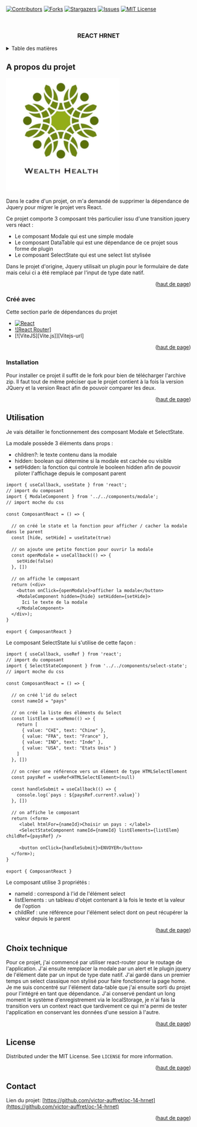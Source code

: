 <!-- Improved compatibility of back to top link: See: https://github.com/othneildrew/Best-README-Template/pull/73 -->
<a name="readme-top"></a>
<!--
*** Thanks for checking out the Best-README-Template. If you have a suggestion
*** that would make this better, please fork the repo and create a pull request
*** or simply open an issue with the tag "enhancement".
*** Don't forget to give the project a star!
*** Thanks again! Now go create something AMAZING! :D
-->

<!-- PROJECT SHIELDS -->
<!--
*** I'm using markdown "reference style" links for readability.
*** Reference links are enclosed in brackets [ ] instead of parentheses ( ).
*** See the bottom of this document for the declaration of the reference variables
*** for contributors-url, forks-url, etc. This is an optional, concise syntax you may use.
*** https://www.markdownguide.org/basic-syntax/#reference-style-links
-->
[![Contributors][contributors-shield]][contributors-url]
[![Forks][forks-shield]][forks-url]
[![Stargazers][stars-shield]][stars-url]
[![Issues][issues-shield]][issues-url]
[![MIT License][license-shield]][license-url]

<!-- PROJECT LOGO -->
<br />
<div align="center">
  <h3 align="center">REACT HRNET</h3>
</div>

<!-- TABLE OF CONTENTS -->
<details>
  <summary>Table des matières</summary>
  <ol>
    <li>
      <a href="#a-propos-du-projet">A propos du projet</a>
      <ul>
        <li><a href="#créé-avec">Créé avec</a></li>
      </ul>
    </li>
    <li><a href="#installation">Installation</a></li>
    <li><a href="#utilisation">Utilisation</a></li>
    <li><a href="#choix-technique">Choix technique</a></li>
    <li><a href="#license">License</a></li>
    <li><a href="#contact">Contact</a></li>
  </ol>
</details>



<!-- ABOUT THE PROJECT -->
## A propos du projet

[![HRnet-react][hrnet-logo]](https://github.com/victor-auffret/oc-14-hrnet/tree/main/packages/hrnet-react)

Dans le cadre d'un projet, on m'a demandé de supprimer la dépendance de Jquery pour migrer le projet vers React.

Ce projet comporte 3 composant très particulier issu d'une transition jquery vers réact : 
* Le composant Modale qui est une simple modale 
* Le composant DataTable qui est une dépendance de ce projet sous forme de plugin
* Le composant SelectState qui est une select list stylisée 

Dans le projet d'origine, Jquery utilisait un plugin pour le formulaire de date mais celui ci a été remplacé par l'input de type date natif.

<p align="right">(<a href="#readme-top">haut de page</a>)</p>


### Créé avec 

Cette section parle de dépendances du projet

* [![React][React.js]][React-url]
* [![React Router]](https://reactrouter.com/en/main)
* [![ViteJS][Vite.js]][Vitejs-url]

<p align="right">(<a href="#readme-top">haut de page</a>)</p>



<!-- GETTING STARTED -->


### Installation

Pour installer ce projet il suffit de le fork pour bien de télécharger l'archive zip.
Il faut tout de même préciser que le projet contient à la fois la version JQuery et la version React afin de pouvoir comparer les deux.

<p align="right">(<a href="#readme-top">haut de page</a>)</p>


<!-- USAGE EXAMPLES -->
## Utilisation

Je vais détailler le fonctionnement des composant Modale et SelectState.

La modale possède 3 éléments dans props : 
* children?: le texte contenu dans la modale
* hidden: boolean qui détermine si la modale est cachée ou visible
* setHidden: la fonction qui controle le booleen hidden afin de pouvoir piloter l'affichage depuis le composant parent


```tsx
import { useCallback, useState } from 'react';
// import du composant
import { ModaleComponent } from '../../components/modale';
// import moche du css 

const ComposantReact = () => {

  // on créé le state et la fonction pour afficher / cacher la modale dans le parent
  const [hide, setHide] = useState(true)

  // on ajoute une petite fonction pour ouvrir la modale
  const openModale = useCallback(() => {
    setHide(false)
  }, [])

  // on affiche le composant
  return (<div>
    <button onClick={openModale}>afficher la modale</button>
    <ModaleComponent hidden={hide} setHidden={setHide}>
      Ici le texte de la modale
    </ModaleComponent>
  </div>);
}

export { ComposantReact }
```

Le composant SelectState lui s'utilise de cette façon : 

```tsx
import { useCallback, useRef } from 'react';
// import du composant
import { SelectStateComponent } from '../../components/select-state';
// import moche du css 

const ComposantReact = () => {

  // on créé l'id du select
  const nameId = "pays"

  // on créé la liste des éléments du Select
  const listElem = useMemo(() => {
    return [
      { value: "CHI", text: "Chine" },
      { value: "FRA", text: "France" },
      { value: "IND", text: "Inde" },
      { value: "USA", text: "Etats Unis" }
    ]
  }, [])

  // on créer une référence vers un élément de type HTMLSelectElement
  const paysRef = useRef<HTMLSelectElement>(null)

  const handleSubmit = useCallback(() => {
    console.log(`pays : ${paysRef.current?.value}`)
  }, [])

  // on affiche le composant
  return (<form>
     <label htmlFor={nameId}>Choisir un pays : </label>
     <SelectStateComponent nameId={nameId} listElements={listElem} childRef={paysRef} />

     <button onClick={handleSubmit}>ENVOYER</button>
  </form>);
}

export { ComposantReact }
```

Le composant utilise 3 propriétés : 
* nameId : correspond à l'id de l'élément select
* listElements : un tableau d'objet contenant à la fois le texte et la valeur de l'option
* childRef : une référence pour l'élément select dont on peut récupérer la valeur depuis le parent

<p align="right">(<a href="#readme-top">haut de page</a>)</p>

<!-- CHOIX TECHNIQUE -->
## Choix technique

Pour ce projet, j'ai commencé par utiliser react-router pour le routage de l'application.
J'ai ensuite remplacer la modale par un alert et le plugin jquery de l'élément date par un input de type date natif.
J'ai gardé dans un premier temps un select classique non stylisé pour faire fonctionner la page home.
Je me suis concentré sur l'élément data-table que j'ai ensuite sorti du projet pour l'intégré en tant que dépendance.
J'ai conservé pendant un long moment le système d'enregistrement via le localStorage, je n'ai fais la transition vers un context react que tardivement ce qui m'a permi de tester l'application en conservant les données d'une session à l'autre.

<p align="right">(<a href="#readme-top">haut de page</a>)</p>


<!-- LICENSE -->
## License

Distributed under the MIT License. See `LICENSE` for more information.

<p align="right">(<a href="#readme-top">haut de page</a>)</p>


<!-- CONTACT -->
## Contact

<!-- Your Name - [@your_twitter](https://twitter.com/your_username) - email@example.com -->

Lien du projet: [https://github.com/victor-auffret/oc-14-hrnet](https://github.com/victor-auffret/oc-14-hrnet)

<p align="right">(<a href="#readme-top">haut de page</a>)</p>



<!-- MARKDOWN LINKS & IMAGES -->
<!-- https://www.markdownguide.org/basic-syntax/#reference-style-links -->
[contributors-shield]: https://img.shields.io/github/contributors/victor-auffret/oc-14-hrnet-plugin-react-table.svg?style=for-the-badge
[contributors-url]: https://github.com/victor-auffret/oc-14-hrnet-plugin-react-table/graphs/contributors
[forks-shield]: https://img.shields.io/github/forks/victor-auffret/oc-14-hrnet-plugin-react-table.svg?style=for-the-badge
[forks-url]: https://github.com/victor-auffret/oc-14-hrnet-plugin-react-table/network/members
[stars-shield]: https://img.shields.io/github/stars/victor-auffret/oc-14-hrnet-plugin-react-table.svg?style=for-the-badge
[stars-url]: https://github.com/victor-auffret/oc-14-hrnet-plugin-react-table/stargazers
[issues-shield]: https://img.shields.io/github/issues/victor-auffret/oc-14-hrnet-plugin-react-table.svg?style=for-the-badge
[issues-url]: https://github.com/victor-auffret/oc-14-hrnet-plugin-react-table/issues
[license-shield]: https://img.shields.io/github/license/victor-auffret/oc-14-hrnet-plugin-react-table.svg?style=for-the-badge
[license-url]: https://github.com/victor-auffret/oc-14-hrnet-plugin-react-table/blob/master/LICENSE
[hrnet-logo]: public/ms-icon-310x310.png
[React.js]: https://img.shields.io/badge/React-20232A?style=for-the-badge&logo=react&logoColor=61DAFB
[React-url]: https://reactjs.org/
